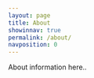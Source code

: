 ```yaml
---
layout: page
title: About
showinnav: true
permalink: /about/
navposition: 0
---
```


About information here..
